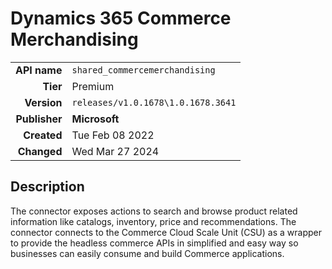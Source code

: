 # Dynamics 365 Commerce Merchandising
| | |
|-:|-|
|**API name**|`shared_commercemerchandising`|
|**Tier**|Premium|
|**Version**|`releases/v1.0.1678\1.0.1678.3641`|
|**Publisher**|**Microsoft**|
|**Created**|Tue Feb 08 2022|
|**Changed**|Wed Mar 27 2024|

## Description
The connector exposes actions to search and browse product related information like catalogs, inventory, price and recommendations. The connector connects to the Commerce Cloud Scale Unit (CSU) as a wrapper to provide the headless commerce APIs in simplified and easy way so businesses can easily consume and build Commerce applications.
